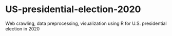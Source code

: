 # US-presidential-election-2020
 Web crawling, data preprocessing, visualization using R for U.S. presidential election in 2020
